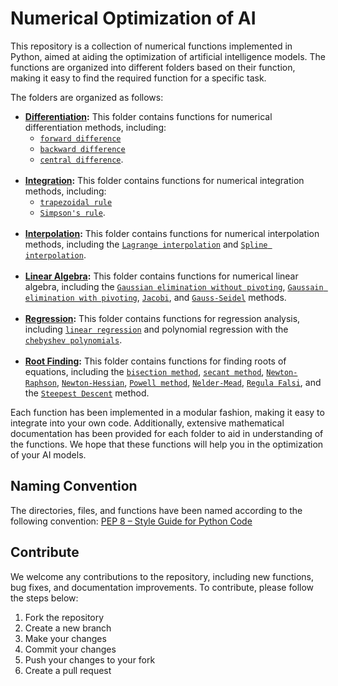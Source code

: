 # Numerical Optimization of AI
This repository is a collection of numerical functions implemented in Python, aimed at aiding the optimization of artificial intelligence models. The functions are organized into different folders based on their function, making it easy to find the required function for a specific task.

The folders are organized as follows:

- **[Differentiation](/numerical_methods/differentiation/):** This folder contains functions for numerical differentiation methods, including: 
    - [`forward difference`](/numerical_methods/differentiation/forward_difference.py)
    - [`backward difference`](/numerical_methods/differentiation/backward_difference.py)
    - [`central difference`](/numerical_methods/differentiation/central_difference.py). <br><br>
- **[Integration](/numerical_methods/integration/):** This folder contains functions for numerical integration methods, including:
    - [`trapezoidal rule`](/numerical_methods/integration/trapezoidal.py)
    - [`Simpson's rule`](/numerical_methods/integration/simpson.py). <br><br>
- **[Interpolation](/numerical_methods/interpolation/):** This folder contains functions for numerical interpolation methods, including the [`Lagrange interpolation`](/numerical_methods/interpolation/lagrange.py) and [`Spline interpolation`](/numerical_methods/interpolation/spline.py). <br><br>
- **[Linear Algebra](/numerical_methods/lin_algebra/):** This folder contains functions for numerical linear algebra, including the [`Gaussian elimination without pivoting`](/numerical_methods/lin_algebra/GE.py), [`Gaussain elimination with pivoting`](/numerical_methods/lin_algebra/GEpivot.py), [`Jacobi`](/numerical_methods/lin_algebra/Jacobi.py), and [`Gauss-Seidel`](/numerical_methods/lin_algebra/GaussSeidel.py) methods. <br><br>
- **[Regression](/numerical_methods/regression/):** This folder contains functions for regression analysis, including [`linear regression`](/numerical_methods/regression/linear.py) and polynomial regression with the [`chebyshev polynomials`](/numerical_methods/regression/chebyshev.py). <br><br>
- **[Root Finding](/numerical_methods/root_finding/):** This folder contains functions for finding roots of equations, including the [`bisection method`](/numerical_methods/root_finding/bisection.py), [`secant method`](/numerical_methods/root_finding/secant.py), [`Newton-Raphson`](/numerical_methods/root_finding/newton.py), [`Newton-Hessian`](/numerical_methods/root_finding/newton_hessian.py), [`Powell method`](/numerical_methods/root_finding/powell.py), [`Nelder-Mead`](/numerical_methods/root_finding/nelder_mead.py), [`Regula Falsi`](/numerical_methods/root_finding/regula_falsi.py), and the [`Steepest Descent`](/numerical_methods/root_finding/steepest_descent.py) method.

Each function has been implemented in a modular fashion, making it easy to integrate into your own code. Additionally, extensive mathematical documentation has been provided for each folder to aid in understanding of the functions. We hope that these functions will help you in the optimization of your AI models.

## Naming Convention
The directories, files, and functions have been named according to the following convention:
[PEP 8 – Style Guide for Python Code](https://peps.python.org/pep-0008/#package-and-module-names)

## Contribute
We welcome any contributions to the repository, including new functions, bug fixes, and documentation improvements. To contribute, please follow the steps below:

1. Fork the repository
2. Create a new branch
3. Make your changes
4. Commit your changes
5. Push your changes to your fork
6. Create a pull request